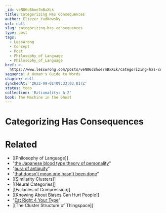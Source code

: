 ```yaml
---
_id: veN86cBhoe7mBxXLk
title: Categorizing Has Consequences
author: Eliezer_Yudkowsky
url: null
slug: categorizing-has-consequences
type: post
tags:
  - LessWrong
  - Concept
  - Post
  - Philosophy_of Language
  - Philosophy_of_Language
href: >-
  https://www.lesswrong.com/posts/veN86cBhoe7mBxXLk/categorizing-has-consequences
sequence: A Human's Guide to Words
chapter: null
synchedAt: '2022-09-01T09:33:03.017Z'
status: todo
collection: 'Rationality: A-Z'
book: The Machine in the Ghost
---
```


# Categorizing Has Consequences


# Related

- [[Philosophy of Language]]
- "[the Japanese blood type theory of personality](http://en.wikipedia.org/wiki/Japanese_blood_type_theory_of_personality)"
- "[aura of antiquity](/lw/lz/guardians_of_the_truth/)"
- "[that doesn't mean one hasn't been done](/lw/kj/no_one_knows_what_science_doesnt_know/)"
- [[Similarity Clusters]]
- [[Neural Categories]]
- [[Fallacies of Compression]]
- [[Knowing About Biases Can Hurt People]]
- "[Eat Right 4 Your Type](http://en.wikipedia.org/wiki/Blood_type_diet)"
- [[The Cluster Structure of Thingspace]]
